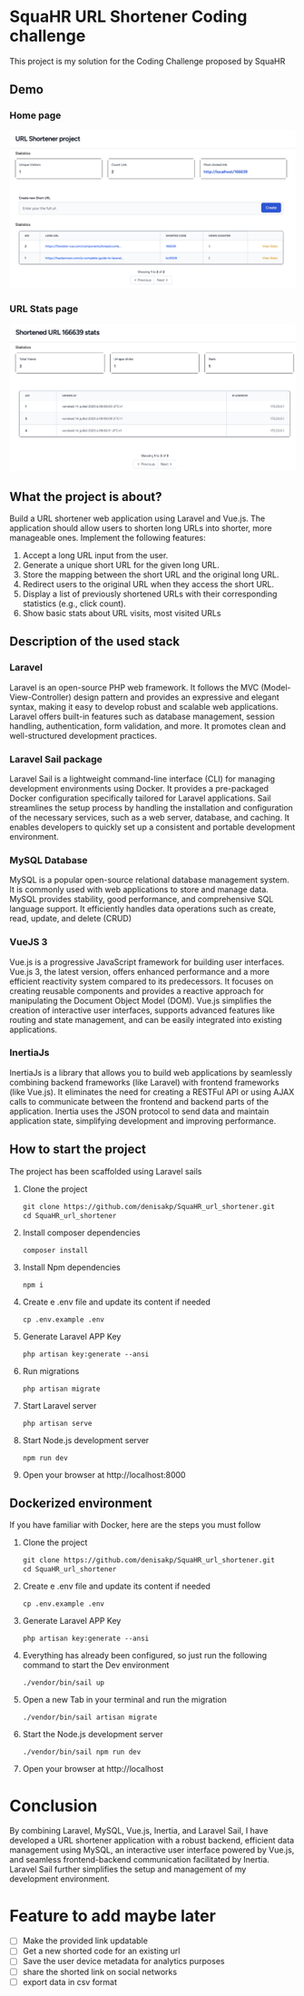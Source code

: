 # SquaHR URL Shortener Coding challenge

This project is my solution for the Coding Challenge proposed by SquaHR

## Demo

### Home page
![Home page](index_page_screen.png)

### URL Stats page
![Alt text](stat_page_screen.png)


## What the project is about?

Build a URL shortener web application using Laravel and Vue.js.
The application should
allow users to shorten long URLs into shorter, more manageable ones.
Implement the
following features:

1. Accept a long URL input from the user.
2. Generate a unique short URL for the given long URL.
3. Store the mapping between the short URL and the original long URL.
4. Redirect users to the original URL when they access the short URL.
5. Display a list of previously shortened URLs with their corresponding statistics (e.g.,
   click count).
6. Show basic stats about URL visits, most visited URLs

## Description of the used stack

### Laravel

Laravel is an open-source PHP web framework.
It follows the MVC (Model-View-Controller) design pattern and provides an expressive and elegant syntax,
making it easy to develop robust and scalable web applications.
Laravel offers built-in features such as database management,
session handling, authentication, form validation, and more.
It promotes clean and well-structured development practices.

### Laravel Sail package

Laravel Sail is a lightweight command-line interface (CLI) for managing development environments using Docker. It provides a pre-packaged Docker configuration specifically tailored for Laravel applications. Sail streamlines the setup process by handling the installation and configuration of the necessary services, such as a web server, database, and caching. It enables developers to quickly set up a consistent and portable development environment.

### MySQL Database

MySQL is a popular open-source relational database management system.
It is commonly used with web applications to store and manage data.
MySQL provides stability, good performance, and comprehensive SQL language support.
It efficiently handles data operations such as create, read, update, and delete (CRUD)

### VueJS 3

Vue.js is a progressive JavaScript framework for building user interfaces.
Vue.js 3, the latest version,
offers enhanced performance and a more efficient reactivity system compared to its predecessors.
It focuses on creating reusable components and provides a reactive approach for manipulating the Document Object Model
(DOM).
Vue.js simplifies the creation of interactive user interfaces,
supports advanced features like routing and state management, and can be easily integrated into existing applications.

### InertiaJs

InertiaJs is a library that allows you to build web applications by seamlessly combining backend frameworks
(like Laravel) with frontend frameworks
(like Vue.js).
It eliminates the need for creating a RESTFul API
or using AJAX calls to communicate between the frontend and backend parts of the application.
Inertia uses the JSON protocol to send data and maintain application state,
simplifying development and improving performance.

## How to start the project

The project has been scaffolded using Laravel sails

1. Clone the project
    ```shell
    git clone https://github.com/denisakp/SquaHR_url_shortener.git
    cd SquaHR_url_shortener
    ```

2. Install composer dependencies
    ```shell
    composer install
    ```

3. Install Npm dependencies
    ```shell
    npm i
    ```

4. Create e .env file and update its content if needed
    ```shell
    cp .env.example .env
    ```

5. Generate Laravel APP Key
    ```shell
    php artisan key:generate --ansi
    ```

6. Run migrations
    ```shell
    php artisan migrate
    ```

7. Start Laravel server
    ```shell
    php artisan serve
    ```

8. Start Node.js development server
    ```shell
    npm run dev
    ```

9. Open your browser at http://localhost:8000

## Dockerized environment

If you have familiar with Docker, here are the steps you must follow

1. Clone the project
    ```shell
    git clone https://github.com/denisakp/SquaHR_url_shortener.git
    cd SquaHR_url_shortener
    ```
2. Create e .env file and update its content if needed
    ```shell
    cp .env.example .env
    ```

3. Generate Laravel APP Key
    ```shell
    php artisan key:generate --ansi
    ```

4. Everything has already been configured, so just run the following command to start the Dev environment
    ``` shell
    ./vendor/bin/sail up
    ```
5. Open a new Tab in your terminal and run the migration
    ```shell
    ./vendor/bin/sail artisan migrate
    ``` 
6. Start the Node.js development server
    ```shell
    ./vendor/bin/sail npm run dev
    ```
7. Open your browser at http://localhost

# Conclusion

By combining Laravel, MySQL, Vue.js, Inertia, and Laravel Sail, I have developed a URL shortener application with a robust backend, efficient data management using MySQL, an interactive user interface powered by Vue.js, and seamless frontend-backend communication facilitated by Inertia. Laravel Sail further simplifies the setup and management of my development environment.

# Feature to add maybe later

- [ ] Make the provided link updatable
- [ ] Get a new shorted code for an existing url
- [ ] Save the user device metadata for analytics purposes
- [ ] share the shorted link on social networks
- [ ] export data in csv format
